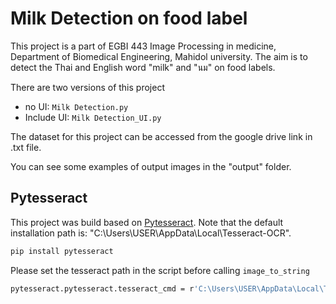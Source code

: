 # Milk Detection on food label

This project is a part of EGBI 443 Image Processing in medicine, Department of Biomedical Engineering, Mahidol university.
The aim is to detect the Thai and English word "milk" and "นม" on food labels.

There are two versions of this project 
- no UI: `Milk Detection.py`
- Include UI: `Milk Detection_UI.py`

The dataset for this project can be accessed from the google drive link in .txt file.

You can see some examples of output images in the "output" folder.

## Pytesseract

This project was build based on [Pytesseract](https://github.com/UB-Mannheim/tesseract/wiki).
Note that the default installation path is: "C:\Users\USER\AppData\Local\Tesseract-OCR".

```sh
pip install pytesseract
```

Please set the tesseract path in the script before calling `image_to_string`

```sh
pytesseract.pytesseract.tesseract_cmd = r'C:\Users\USER\AppData\Local\Tesseract-OCR\tesseract.exe'
```
